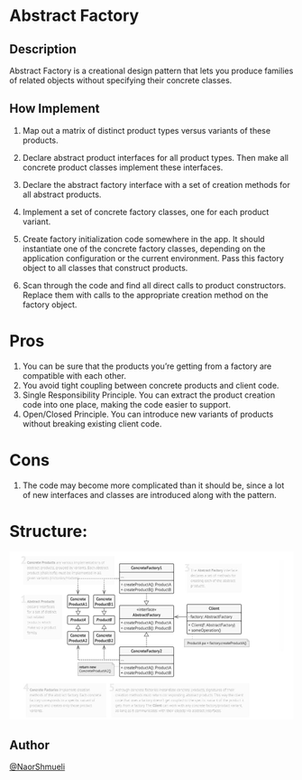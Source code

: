 ﻿# Abstract Factory

## Description

Abstract Factory is a creational design pattern that lets you produce families of related objects without specifying their concrete classes.

## How Implement

 1. Map out a matrix of distinct product types versus variants of these products.

 2. Declare abstract product interfaces for all product types. Then make all concrete product classes implement these interfaces.

 3. Declare the abstract factory interface with a set of creation methods for all abstract products.

 4. Implement a set of concrete factory classes, one for each product variant.

 5. Create factory initialization code somewhere in the app. It should instantiate one of the concrete factory classes, depending on the application configuration or the current environment. Pass this factory object to all classes that construct products.

 6. Scan through the code and find all direct calls to product constructors. Replace them with calls to the appropriate creation method on the factory object.

# Pros

 1. You can be sure that the products you’re getting from a factory are compatible with each other.
 2. You avoid tight coupling between concrete products and client code.
 3. Single Responsibility Principle. You can extract the product creation code into one place, making the code easier to support.
 4. Open/Closed Principle. You can introduce new variants of products without breaking existing client code.

# Cons
 1. The code may become more complicated than it should be, since a lot of new interfaces and classes are introduced along with the pattern.

# Structure:

![Structure](https://github.com/NaorShmueli/DesignPatterns/blob/master/DesignPatterns/CreationalPatterns/Images/AbstractFactory.JPG?raw=true)

## Author

[@NaorShmueli](https://www.linkedin.com/in/naor-shmueli-681b06127)
